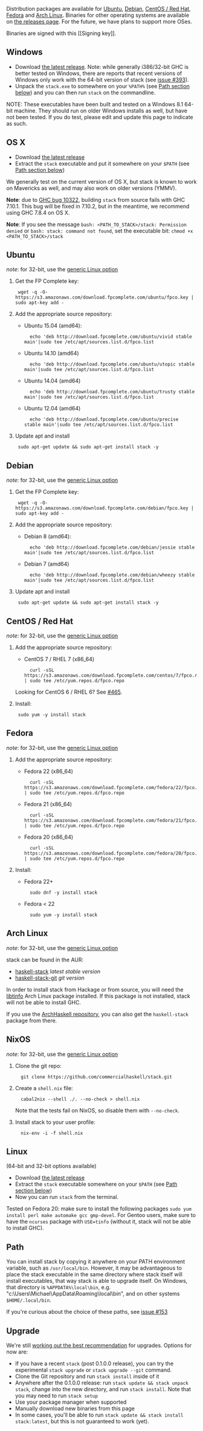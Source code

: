Distribution packages are available for [Ubuntu](#ubuntu), [Debian](#debian), [CentOS / Red Hat](#centos--red-hat), [Fedora](#fedora) and [Arch Linux](#arch-linux). Binaries for other operating systems are available on [the releases page](https://github.com/fpco/stack/releases). For the future, we have plans to support more OSes.

Binaries are signed with this [[Signing key]].

## Windows

* Download [the latest release](https://github.com/commercialhaskell/stack/releases/latest). Note: while generally i386/32-bit GHC is better tested on Windows, there are reports that recent versions of Windows only work with the 64-bit version of stack (see [issue #393](https://github.com/commercialhaskell/stack/issues/393)).
* Unpack the `stack.exe` to somewhere on your `%PATH%` (see [Path section below](#path)) and you can then run `stack` on the commandline.

NOTE: These executables have been built and tested on a Windows 8.1 64-bit machine. They should run on older Windows installs as well, but have not been tested. If you do test, please edit and update this page to indicate as such.

## OS X

* Download [the latest release](https://github.com/commercialhaskell/stack/releases/latest)
* Extract the `stack` executable and put it somewhere on your `$PATH` (see [Path section below](#path))

We generally test on the current version of OS X, but stack is known to work on Mavericks as well, and may also work on older versions (YMMV).

**Note**: due to [GHC bug 10322](https://ghc.haskell.org/trac/ghc/ticket/10322), building `stack` from source fails with GHC 7.10.1. This bug will be fixed in 7.10.2, but in the meantime, we recommend using GHC 7.8.4 on OS X.

**Note**: If you see the message `bash: <PATH_TO_STACK>/stack: Permission denied` or `bash: stack: command not found`, set the executable bit: `chmod +x <PATH_TO_STACK>/stack`

## Ubuntu

*note*: for 32-bit, use the [generic Linux option](#linux)

1. Get the FP Complete key:

        wget -q -O- https://s3.amazonaws.com/download.fpcomplete.com/ubuntu/fpco.key | sudo apt-key add -

2. Add the appropriate source repository:

    * Ubuntu 15.04 (amd64):

            echo 'deb http://download.fpcomplete.com/ubuntu/vivid stable main'|sudo tee /etc/apt/sources.list.d/fpco.list

    * Ubuntu 14.10 (amd64)

            echo 'deb http://download.fpcomplete.com/ubuntu/utopic stable main'|sudo tee /etc/apt/sources.list.d/fpco.list

    * Ubuntu 14.04 (amd64)

            echo 'deb http://download.fpcomplete.com/ubuntu/trusty stable main'|sudo tee /etc/apt/sources.list.d/fpco.list

    * Ubuntu 12.04 (amd64)

            echo 'deb http://download.fpcomplete.com/ubuntu/precise stable main'|sudo tee /etc/apt/sources.list.d/fpco.list

3. Update apt and install

        sudo apt-get update && sudo apt-get install stack -y

## Debian

*note*: for 32-bit, use the [generic Linux option](#linux)

1. Get the FP Complete key:

        wget -q -O- https://s3.amazonaws.com/download.fpcomplete.com/debian/fpco.key | sudo apt-key add -

2. Add the appropriate source repository:

    * Debian 8 (amd64):

            echo 'deb http://download.fpcomplete.com/debian/jessie stable main'|sudo tee /etc/apt/sources.list.d/fpco.list

    * Debian 7 (amd64)

            echo 'deb http://download.fpcomplete.com/debian/wheezy stable main'|sudo tee /etc/apt/sources.list.d/fpco.list

3. Update apt and install

        sudo apt-get update && sudo apt-get install stack -y

## CentOS / Red Hat

*note*: for 32-bit, use the [generic Linux option](#linux)

1. Add the appropriate source repository:

    * CentOS 7 / RHEL 7 (x86_64)

            curl -sSL https://s3.amazonaws.com/download.fpcomplete.com/centos/7/fpco.repo | sudo tee /etc/yum.repos.d/fpco.repo

    Looking for CentOS 6 / RHEL 6?  See [#465](https://github.com/commercialhaskell/stack/issues/465#issuecomment-118844397).

2. Install:

        sudo yum -y install stack

## Fedora

*note*: for 32-bit, use the [generic Linux option](#linux)

1. Add the appropriate source repository:

    * Fedora 22 (x86_64)

            curl -sSL https://s3.amazonaws.com/download.fpcomplete.com/fedora/22/fpco.repo | sudo tee /etc/yum.repos.d/fpco.repo

    * Fedora 21 (x86_64)

            curl -sSL https://s3.amazonaws.com/download.fpcomplete.com/fedora/21/fpco.repo | sudo tee /etc/yum.repos.d/fpco.repo

    * Fedora 20 (x86_64)

            curl -sSL https://s3.amazonaws.com/download.fpcomplete.com/fedora/20/fpco.repo | sudo tee /etc/yum.repos.d/fpco.repo

2. Install:

    * Fedora 22+

            sudo dnf -y install stack

    * Fedora < 22

            sudo yum -y install stack

## Arch Linux

*note*: for 32-bit, use the [generic Linux option](#linux)

stack can be found in the AUR:
  - [haskell-stack](https://aur.archlinux.org/packages/haskell-stack/) _latest stable version_
  - [haskell-stack-git](https://aur4.archlinux.org/packages/haskell-stack-git/) _git version_

In order to install stack from Hackage or from source, you will need the [libtinfo](https://aur4.archlinux.org/packages/libtinfo/) Arch Linux package installed.  If this package is not installed, stack will not be able to install GHC.  

If you use the [ArchHaskell repository](https://wiki.archlinux.org/index.php/ArchHaskell), you can also get the `haskell-stack` package from there.

## NixOS

*note*: for 32-bit, use the [generic Linux option](#linux)

1. Clone the git repo:

         git clone https://github.com/commercialhaskell/stack.git

2. Create a `shell.nix` file:

         cabal2nix --shell ./. --no-check > shell.nix

   Note that the tests fail on NixOS, so disable them with `--no-check`.

3. Install stack to your user profile:

         nix-env -i -f shell.nix

## Linux

(64-bit and 32-bit options available)

* Download [the latest release](https://github.com/commercialhaskell/stack/releases/latest)
* Extract the `stack` executable somewhere on your `$PATH`  (see [Path section below](#path))
* Now you can run `stack` from the terminal.

Tested on Fedora 20: make sure to install the following packages `sudo yum install perl make automake gcc gmp-devel`.
For Gentoo users, make sure to have the `ncurses` package with `USE=tinfo` (without it, stack will not be able to install GHC).

## Path

You can install stack by copying it anywhere on your PATH environment variable, such as `/usr/local/bin`. However, it may be advantageous to place the stack executable in the same directory where stack itself will install executables, that way stack is able to upgrade itself. On Windows, that directory is `%APPDATA%\local\bin`, e.g. "c:\Users\Michael\AppData\Roaming\local\bin", and on other systems `$HOME/.local/bin`.

If you're curious about the choice of these paths, see [issue #153](https://github.com/commercialhaskell/stack/issues/153)

## Upgrade

We're still [working out the best recommendation](https://github.com/commercialhaskell/stack/issues/237) for upgrades. Options for now are:

* If you have a recent `stack` (post 0.1.0.0 release), you can try the experimental `stack upgrade` or `stack upgrade --git` command.
* Clone the Git repository and run `stack install` inside of it
* Anywhere after the 0.1.0.0 release: run `stack update && stack unpack stack`, change into the new directory, and run `stack install`. Note that you may need to run `stack setup`
* Use your package manager when supported
* Manually download new binaries from this page
* In some cases, you'll be able to run `stack update && stack install stack:latest`, but this is not guaranteed to work (yet).